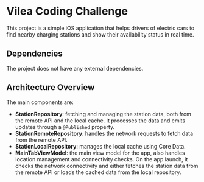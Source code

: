 # Vilea Coding Challenge

This project is a simple iOS application that helps drivers of electric cars to find nearby charging stations and show their availability status in real time.

## Dependencies

The project does not have any external dependencies.

## Architecture Overview

The main components are:

- **StationRepository**: fetching and managing the station data, both from the remote API and the local cache. It processes the data and emits updates through a `@Published` property.
- **StationRemoteRepository**: handles the network requests to fetch data from the remote API.
- **StationLocalRepository**: manages the local cache using Core Data.
- **MainTabViewModel**: the main view model for the app, also handles location management and connectivity checks. On the app launch, it checks the network connectivity and either fetches the station data from the remote API or loads the cached data from the local repository.
